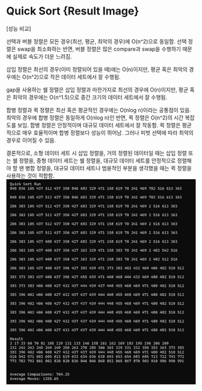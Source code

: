 # Quick Sort {Result Image}
[성능 비교]


 선택과 버블 정렬은 모든 경우(최선, 평균, 최악의 경우)에 O(n^2)으로 동일함. 선택 정렬은 swap을 최소화하는 반면, 버블 정렬은 많은 compare과 swap을 수행하기 때문에 실제로 속도가 더운 느려짐.
 
삽입 정렬은 최선의 경우(이미 정렬되어 있을 때)에는 O(n)이지만, 평균 혹은 최악의 경우에는 O(n^2)으로 작은 데이터 세트에서 잘 수행됨.

gap을 사용하는 쉘 정렬은 삽입 정렬과 마찬가지로 최선의 경우에 O(n)이지만, 평균 혹은 최악의 경우에는 O(n^1.5)으로 중간 크기의 데이터 세트에서 잘 수행됨.

합병 정렬과 퀵 정렬은 최선 혹은 평균적인 경우에는 O(nlog n)이라는 공통점이 있음. 최악의 경우에 합병 정렬은 동일하게 O(nlog n)인 반면, 퀵 정렬은 O(n^2)의 시간 복잡도를 보임. 합병 정렬은 안정적이며 대규모 데이터 세트에서 잘 작동함. 퀵 정렬은 평균적으로 매우 효율적이며 합병 정렬보다 성능이 뛰어남. 그러나 피벗 선택에 따라 최악의 경우로 이어질 수 있음.


  결론적으로, 소형 데이터 세트 시 삽입 정렬을, 거의 정렬된 데이터일 때는 삽입 정렬 또는 쉘 정렬을, 중형 데이터 세트는 쉘 정렬을, 대규모 데이터 세트를 안정적으로 정렬해야 할 땐 병합 정렬을, 대규모 데이터 세트나 범용적인 부분을 생각했을 때는 퀵 정렬을 사용하는 것이 적합함.
![](./image14.png)
